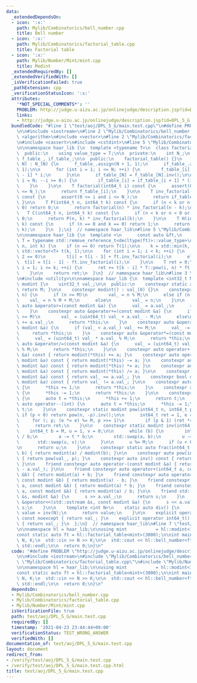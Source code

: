 ```yaml
---
data:
  _extendedDependsOn:
  - icon: ':x:'
    path: Mylib/Combinatorics/bell_number.cpp
    title: Bell number
  - icon: ':x:'
    path: Mylib/Combinatorics/factorial_table.cpp
    title: Factorial table
  - icon: ':x:'
    path: Mylib/Number/Mint/mint.cpp
    title: Modint
  _extendedRequiredBy: []
  _extendedVerifiedWith: []
  _isVerificationFailed: true
  _pathExtension: cpp
  _verificationStatusIcon: ':x:'
  attributes:
    '*NOT_SPECIAL_COMMENTS*': ''
    PROBLEM: http://judge.u-aizu.ac.jp/onlinejudge/description.jsp?id=DPL_5_G
    links:
    - http://judge.u-aizu.ac.jp/onlinejudge/description.jsp?id=DPL_5_G
  bundledCode: "#line 1 \"test/aoj/DPL_5_G/main.test.cpp\"\n#define PROBLEM \"http://judge.u-aizu.ac.jp/onlinejudge/description.jsp?id=DPL_5_G\"\
    \n\n#include <iostream>\n#line 2 \"Mylib/Combinatorics/bell_number.cpp\"\n#include\
    \ <algorithm>\n#include <vector>\n#line 2 \"Mylib/Combinatorics/factorial_table.cpp\"\
    \n#include <cassert>\n#include <cstdint>\n#line 5 \"Mylib/Combinatorics/factorial_table.cpp\"\
    \n\nnamespace haar_lib {\n  template <typename T>\n  class factorial_table {\n\
    \  public:\n    using value_type = T;\n\n  private:\n    int N_;\n    std::vector<T>\
    \ f_table_, if_table_;\n\n  public:\n    factorial_table() {}\n    factorial_table(int\
    \ N) : N_(N) {\n      f_table_.assign(N + 1, 1);\n      if_table_.assign(N + 1,\
    \ 1);\n\n      for (int i = 1; i <= N; ++i) {\n        f_table_[i] = f_table_[i\
    \ - 1] * i;\n      }\n\n      if_table_[N] = f_table_[N].inv();\n\n      for (int\
    \ i = N; --i >= 0;) {\n        if_table_[i] = if_table_[i + 1] * (i + 1);\n  \
    \    }\n    }\n\n    T factorial(int64_t i) const {\n      assert(0 <= i and i\
    \ <= N_);\n      return f_table_[i];\n    }\n\n    T inv_factorial(int64_t i)\
    \ const {\n      assert(0 <= i and i <= N_);\n      return if_table_[i];\n   \
    \ }\n\n    T P(int64_t n, int64_t k) const {\n      if (n < k or n < 0 or k <\
    \ 0) return 0;\n      return factorial(n) * inv_factorial(n - k);\n    }\n\n \
    \   T C(int64_t n, int64_t k) const {\n      if (n < k or n < 0 or k < 0) return\
    \ 0;\n      return P(n, k) * inv_factorial(k);\n    }\n\n    T H(int64_t n, int64_t\
    \ k) const {\n      if (n == 0 and k == 0) return 1;\n      return C(n + k - 1,\
    \ k);\n    }\n  };\n}  // namespace haar_lib\n#line 5 \"Mylib/Combinatorics/bell_number.cpp\"\
    \n\nnamespace haar_lib {\n  template <\n      const auto &ft,\n      typename\
    \ T = typename std::remove_reference_t<decltype(ft)>::value_type>\n  T bell_number(int\
    \ n, int k) {\n    if (n == 0) return T(1);\n\n    k = std::min(k, n);\n\n   \
    \ std::vector<T> t(k, 1);\n\n    for (int i = 1; i < k; ++i) {\n      if (i %\
    \ 2 == 0)\n        t[i] = t[i - 1] + ft.inv_factorial(i);\n      else\n      \
    \  t[i] = t[i - 1] - ft.inv_factorial(i);\n    }\n\n    T ret = 0;\n    for (int\
    \ i = 1; i <= k; ++i) {\n      ret += t[k - i] * T::pow(i, n) * ft.inv_factorial(i);\n\
    \    }\n\n    return ret;\n  }\n}  // namespace haar_lib\n#line 3 \"Mylib/Number/Mint/mint.cpp\"\
    \n#include <utility>\n\nnamespace haar_lib {\n  template <int32_t M>\n  class\
    \ modint {\n    uint32_t val_;\n\n  public:\n    constexpr static auto mod() {\
    \ return M; }\n\n    constexpr modint() : val_(0) {}\n    constexpr modint(int64_t\
    \ n) {\n      if (n >= M)\n        val_ = n % M;\n      else if (n < 0)\n    \
    \    val_ = n % M + M;\n      else\n        val_ = n;\n    }\n\n    constexpr\
    \ auto &operator=(const modint &a) {\n      val_ = a.val_;\n      return *this;\n\
    \    }\n    constexpr auto &operator+=(const modint &a) {\n      if (val_ + a.val_\
    \ >= M)\n        val_ = (uint64_t) val_ + a.val_ - M;\n      else\n        val_\
    \ += a.val_;\n      return *this;\n    }\n    constexpr auto &operator-=(const\
    \ modint &a) {\n      if (val_ < a.val_) val_ += M;\n      val_ -= a.val_;\n \
    \     return *this;\n    }\n    constexpr auto &operator*=(const modint &a) {\n\
    \      val_ = (uint64_t) val_ * a.val_ % M;\n      return *this;\n    }\n    constexpr\
    \ auto &operator/=(const modint &a) {\n      val_ = (uint64_t) val_ * a.inv().val_\
    \ % M;\n      return *this;\n    }\n\n    constexpr auto operator+(const modint\
    \ &a) const { return modint(*this) += a; }\n    constexpr auto operator-(const\
    \ modint &a) const { return modint(*this) -= a; }\n    constexpr auto operator*(const\
    \ modint &a) const { return modint(*this) *= a; }\n    constexpr auto operator/(const\
    \ modint &a) const { return modint(*this) /= a; }\n\n    constexpr bool operator==(const\
    \ modint &a) const { return val_ == a.val_; }\n    constexpr bool operator!=(const\
    \ modint &a) const { return val_ != a.val_; }\n\n    constexpr auto &operator++()\
    \ {\n      *this += 1;\n      return *this;\n    }\n    constexpr auto &operator--()\
    \ {\n      *this -= 1;\n      return *this;\n    }\n\n    constexpr auto operator++(int)\
    \ {\n      auto t = *this;\n      *this += 1;\n      return t;\n    }\n    constexpr\
    \ auto operator--(int) {\n      auto t = *this;\n      *this -= 1;\n      return\
    \ t;\n    }\n\n    constexpr static modint pow(int64_t n, int64_t p) {\n     \
    \ if (p < 0) return pow(n, -p).inv();\n\n      int64_t ret = 1, e = n % M;\n \
    \     for (; p; (e *= e) %= M, p >>= 1)\n        if (p & 1) (ret *= e) %= M;\n\
    \      return ret;\n    }\n\n    constexpr static modint inv(int64_t a) {\n  \
    \    int64_t b = M, u = 1, v = 0;\n\n      while (b) {\n        int64_t t = a\
    \ / b;\n        a -= t * b;\n        std::swap(a, b);\n        u -= t * v;\n \
    \       std::swap(u, v);\n      }\n\n      u %= M;\n      if (u < 0) u += M;\n\
    \n      return u;\n    }\n\n    constexpr static auto frac(int64_t a, int64_t\
    \ b) { return modint(a) / modint(b); }\n\n    constexpr auto pow(int64_t p) const\
    \ { return pow(val_, p); }\n    constexpr auto inv() const { return inv(val_);\
    \ }\n\n    friend constexpr auto operator-(const modint &a) { return modint(M\
    \ - a.val_); }\n\n    friend constexpr auto operator+(int64_t a, const modint\
    \ &b) { return modint(a) + b; }\n    friend constexpr auto operator-(int64_t a,\
    \ const modint &b) { return modint(a) - b; }\n    friend constexpr auto operator*(int64_t\
    \ a, const modint &b) { return modint(a) * b; }\n    friend constexpr auto operator/(int64_t\
    \ a, const modint &b) { return modint(a) / b; }\n\n    friend std::istream &operator>>(std::istream\
    \ &s, modint &a) {\n      s >> a.val_;\n      return s;\n    }\n    friend std::ostream\
    \ &operator<<(std::ostream &s, const modint &a) {\n      s << a.val_;\n      return\
    \ s;\n    }\n\n    template <int N>\n    static auto div() {\n      static auto\
    \ value = inv(N);\n      return value;\n    }\n\n    explicit operator int32_t()\
    \ const noexcept { return val_; }\n    explicit operator int64_t() const noexcept\
    \ { return val_; }\n  };\n}  // namespace haar_lib\n#line 7 \"test/aoj/DPL_5_G/main.test.cpp\"\
    \n\nnamespace hl = haar_lib;\n\nusing mint           = hl::modint<1000000007>;\n\
    const static auto ft = hl::factorial_table<mint>(3000);\n\nint main() {\n  int\
    \ N, K;\n  std::cin >> N >> K;\n\n  std::cout << hl::bell_number<ft>(N, K) <<\
    \ std::endl;\n\n  return 0;\n}\n"
  code: "#define PROBLEM \"http://judge.u-aizu.ac.jp/onlinejudge/description.jsp?id=DPL_5_G\"\
    \n\n#include <iostream>\n#include \"Mylib/Combinatorics/bell_number.cpp\"\n#include\
    \ \"Mylib/Combinatorics/factorial_table.cpp\"\n#include \"Mylib/Number/Mint/mint.cpp\"\
    \n\nnamespace hl = haar_lib;\n\nusing mint           = hl::modint<1000000007>;\n\
    const static auto ft = hl::factorial_table<mint>(3000);\n\nint main() {\n  int\
    \ N, K;\n  std::cin >> N >> K;\n\n  std::cout << hl::bell_number<ft>(N, K) <<\
    \ std::endl;\n\n  return 0;\n}\n"
  dependsOn:
  - Mylib/Combinatorics/bell_number.cpp
  - Mylib/Combinatorics/factorial_table.cpp
  - Mylib/Number/Mint/mint.cpp
  isVerificationFile: true
  path: test/aoj/DPL_5_G/main.test.cpp
  requiredBy: []
  timestamp: '2021-04-23 23:44:44+09:00'
  verificationStatus: TEST_WRONG_ANSWER
  verifiedWith: []
documentation_of: test/aoj/DPL_5_G/main.test.cpp
layout: document
redirect_from:
- /verify/test/aoj/DPL_5_G/main.test.cpp
- /verify/test/aoj/DPL_5_G/main.test.cpp.html
title: test/aoj/DPL_5_G/main.test.cpp
---
```

